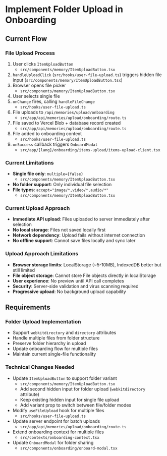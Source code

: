 # Implement Folder Upload in Onboarding

## Current Flow

### File Upload Process

1. User clicks `ItemUploadButton`
   - `src/components/memory/ItemUploadButton.tsx`
2. `handleUploadClick` (`src/hooks/user-file-upload.ts`) triggers hidden file input (`src/components/memory/ItemUploadButton.tsx`)
3. Browser opens file picker
   - `src/components/memory/ItemUploadButton.tsx`
4. User selects single file
5. `onChange` fires, calling `handleFileChange`
   - `src/hooks/user-file-upload.ts`
6. File uploads to `/api/memories/upload/onboarding`
   - `src/app/api/memories/upload/onboarding/route.ts`
7. File saved to Vercel Blob + database record created
   - `src/app/api/memories/upload/onboarding/route.ts`
8. File added to onboarding context
   - `src/hooks/user-file-upload.ts`
9. `onSuccess` callback triggers `OnboardModal`
   - `src/app/[lang]/onboarding/items-upload/items-upload-client.tsx`

### Current Limitations

- **Single file only**: `multiple={false}`
  - `src/components/memory/ItemUploadButton.tsx`
- **No folder support**: Only individual file selection
- **File types**: `accept="image/*,video/*,audio/*"`
  - `src/components/memory/ItemUploadButton.tsx`

### Current Upload Approach

- **Immediate API upload**: Files uploaded to server immediately after selection
- **No local storage**: Files not saved locally first
- **Network dependency**: Upload fails without internet connection
- **No offline support**: Cannot save files locally and sync later

### Upload Approach Limitations

- **Browser storage limits**: LocalStorage (~5-10MB), IndexedDB better but still limited
- **File object storage**: Cannot store File objects directly in localStorage
- **User experience**: No preview until API call completes
- **Security**: Server-side validation and virus scanning required
- **Progressive upload**: No background upload capability

## Requirements

### Folder Upload Implementation

- Support `webkitdirectory` and `directory` attributes
- Handle multiple files from folder structure
- Preserve folder hierarchy in upload
- Update onboarding flow for multiple files
- Maintain current single-file functionality

### Technical Changes Needed

- Update `ItemUploadButton` to support folder variant
  - `src/components/memory/ItemUploadButton.tsx`
  - Add second hidden input for folder upload (`webkitdirectory` attribute)
  - Keep existing hidden input for single file upload
  - Add variant prop to switch between file/folder modes
- Modify `useFileUpload` hook for multiple files
  - `src/hooks/user-file-upload.ts`
- Update server endpoint for batch uploads
  - `src/app/api/memories/upload/onboarding/route.ts`
- Extend onboarding context for multiple files
  - `src/contexts/onboarding-context.tsx`
- Update `OnboardModal` for folder sharing
  - `src/components/onboarding/onboard-modal.tsx`
